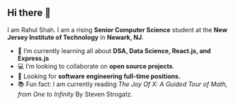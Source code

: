 ## Hi there 👋
I am Rahul Shah. I am a rising **Senior Computer Science** student at the **New Jersey Institute of Technology** in **Newark, NJ**. 

- 🧠 I’m currently learning all about **DSA, Data Science, React.js, and Express.js**
- 💻 I’m looking to collaborate on **open source projects**.
- 👔 Looking for **software engineering full-time positions.**
- 📚 Fun fact: I am currently reading *The Joy Of X: A Guided Tour of Math, from One to Infinity* By Steven Strogatz.


 




